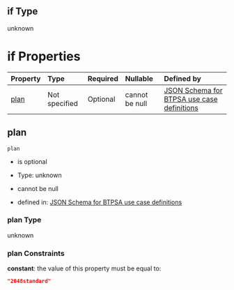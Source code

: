 ## if Type

unknown

# if Properties

| Property      | Type          | Required | Nullable       | Defined by                                                                                                                                                                                                                                  |
| :------------ | :------------ | :------- | :------------- | :------------------------------------------------------------------------------------------------------------------------------------------------------------------------------------------------------------------------------------------ |
| [plan](#plan) | Not specified | Optional | cannot be null | [JSON Schema for BTPSA use case definitions](btpsa-usecase-properties-services-items-allof-1-then-allof-41-then-allof-5-if-properties-plan.md "undefined#/properties/services/items/allOf/1/then/allOf/41/then/allOf/5/if/properties/plan") |

## plan



`plan`

*   is optional

*   Type: unknown

*   cannot be null

*   defined in: [JSON Schema for BTPSA use case definitions](btpsa-usecase-properties-services-items-allof-1-then-allof-41-then-allof-5-if-properties-plan.md "undefined#/properties/services/items/allOf/1/then/allOf/41/then/allOf/5/if/properties/plan")

### plan Type

unknown

### plan Constraints

**constant**: the value of this property must be equal to:

```json
"2048standard"
```
